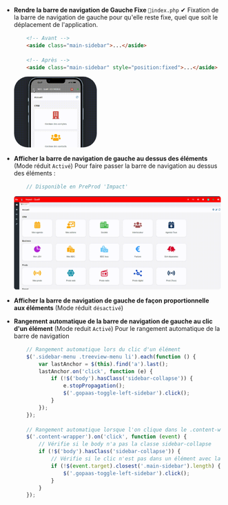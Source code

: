 - **Rendre la barre de navigation de Gauche Fixe** `📁index.php` ✔
    Fixation de la barre de navigation de gauche pour qu'elle reste fixe, quel que soit le déplacement de l'application.
    ```html
        <!-- Avant -->
        <aside class="main-sidebar">...</aside>

        <!-- Après -->
        <aside class="main-sidebar" style="position:fixed">...</aside>
    ```
    <img src="../images/Image2.gif" width="40%" alt="Hearder Top" style="border-radius: 2rem;"/> 


- **Afficher la barre de navigation de gauche au dessus des éléments** (Mode réduit `Activé`)
    Pour faire passer la barre de navigation au dessus des éléments :
    ```js
        // Disponible en PreProd 'Impact'
    ```
    <img src="../images/Image9.gif" alt="Hearder Top" style="border-radius: 0.3rem;"/> 
    
- **Afficher la barre de navigation de gauche de façon proportionnelle aux éléments** (Mode réduit `désactivé`)
    
- **Rangement automatique de la barre de navigation de gauche au clic d'un élément** (Mode reduit `Activé`)
    Pour le rangement automatique de la barre de navigation

    ```javaScript
        // Rangement automatique lors du clic d'un élément
        $('.sidebar-menu .treeview-menu li').each(function () {
            var lastAnchor = $(this).find('a').last();
            lastAnchor.on('click', function (e) {
                if (!$('body').hasClass('sidebar-collapse')) {
                    e.stopPropagation();
                    $('.gopaas-toggle-left-sidebar').click();
                }
            });
        });

        // Rangement automatique lorsque l'on clique dans le .content-wrapper
        $('.content-wrapper').on('click', function (event) {
            // Vérifie si le body n'a pas la classe sidebar-collapse
            if (!$('body').hasClass('sidebar-collapse')) {
                // Vérifie si le clic n'est pas dans un élément avec la classe main-sidebar
                if (!$(event.target).closest('.main-sidebar').length) {
                    $('.gopaas-toggle-left-sidebar').click();
                }
            }
        });
    ```